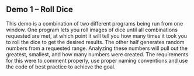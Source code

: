 ## Demo 1 – Roll Dice

This demo is a combination of two different programs being run from one window. One program lets you roll images of dice until all combinations requested are met, at which point it will tell you how many times it took you to roll the dice to get the desired results. The other half generates random numbers from a requested range. Analyzing these numbers will pull out the greatest, smallest, and how many numbers were created. The requirements for this were to comment properly, use proper naming conventions and use the code of best practice to achieve the goal.
